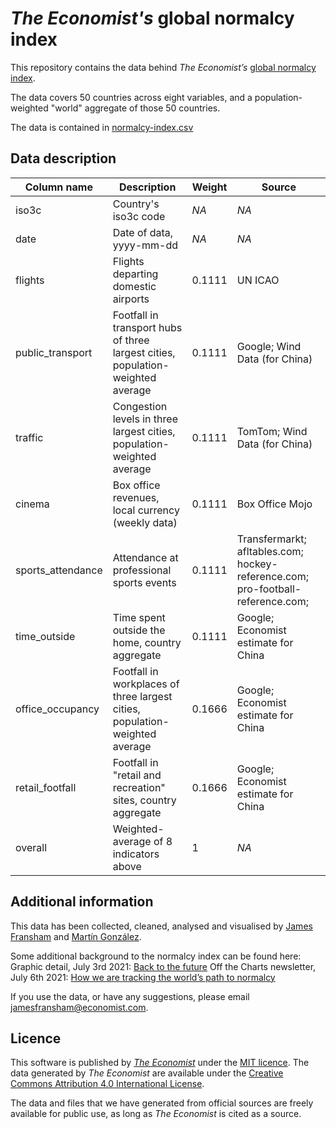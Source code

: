 # *The Economist's* global normalcy index

This repository contains the data behind *The Economist’s* [global normalcy index](https://www.economist.com/graphic-detail/tracking-the-return-to-normalcy-after-covid-19).

The data covers 50 countries across eight variables, and a population-weighted "world" aggregate of those 50 countries. 

The data is contained in [normalcy-index.csv](https://github.com/TheEconomist/normalcy-index-data/blob/main/normalcy-index.csv)


## Data description

| Column name       | Description                                                                     | Weight | Source
| ------------------| ------------------------------------------------------------------------------- | -------|-----------
| iso3c             | Country's iso3c code                                                            | *NA*   | *NA*
| date              | Date of data, yyyy-mm-dd                                                        | *NA*   | *NA*
| flights           | Flights departing domestic airports                                             | 0.1111 | UN ICAO
| public_transport  | Footfall in transport hubs of three largest cities, population-weighted average | 0.1111 | Google; Wind Data (for China)
| traffic           | Congestion levels in three largest cities, population-weighted average          | 0.1111 | TomTom; Wind Data (for China)
| cinema            | Box office revenues, local currency (weekly data)                               | 0.1111 | Box Office Mojo
| sports_attendance | Attendance at professional sports events                                        | 0.1111 | Transfermarkt; afltables.com; hockey-reference.com; pro-football-reference.com; 
| time_outside      | Time spent outside the home, country aggregate                                  | 0.1111 | Google; Economist estimate for China
| office_occupancy  | Footfall in workplaces of three largest cities, population-weighted average     | 0.1666 | Google; Economist estimate for China
| retail_footfall   | Footfall in "retail and recreation" sites, country aggregate                    | 0.1666 | Google; Economist estimate for China
| overall           | Weighted-average of 8 indicators above                                          | 1      | *NA*


## Additional information

This data has been collected, cleaned, analysed and visualised by [James Fransham](https://twitter.com/JamesFransham) and [Martín González](https://twitter.com/martgnz). 

Some additional background to the normalcy index can be found here: 
Graphic detail, July 3rd 2021:  [Back to the future](https://www.economist.com/graphic-detail/2021/07/03/our-normalcy-index-shows-life-is-halfway-back-to-pre-covid-norms)
Off the Charts newsletter, July 6th 2021: [How we are tracking the world’s path to normalcy](https://view.e.economist.com/?qs=2f68a53ec8296b56e18fa0efab0258cca9b50407c741c24de4684ad6218b095ef1b9c14ba27fe71cfeb83ec98b0534b16463c156b294a626ef742b985670805ad01c46d96f5cbd41550735554db94f45)

If you use the data, or have any suggestions, please email [jamesfransham@economist.com](mailto:jamesfransham@economist.com).


## Licence

This software is published by [*The Economist*](https://www.economist.com) under the [MIT licence](https://opensource.org/licenses/MIT). The data generated by *The Economist* are available under the [Creative Commons Attribution 4.0 International License](https://creativecommons.org/licenses/by/4.0/).

The data and files that we have generated from official sources are freely available for public use, as long as *The Economist* is cited as a source.